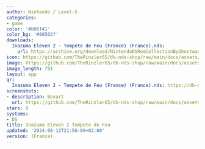 ```yaml
---
author: Nintendo / Level-5
categories:
- game
color: '#b06f41'
color_bg: '#80502f'
downloads:
  Inazuma Eleven 2 - Tempete de Feu (France) (France).nds:
    url: https://archive.org/download/NintendoDSRomCollectionByGhostware/Inazuma%20Eleven%20Tempete%20de%20Feu%20%28France%29.nds
icon: https://github.com/TheRinzler65/db-nds-shop/raw/main/docs/assets/images/icons/inazumaeleventempetedefeu.png
image: https://github.com/TheRinzler65/db-nds-shop/raw/main/docs/assets/images/icons/inazumaeleventempetedefeu.png
image_length: 791
layout: app
qr:
  Inazuma Eleven 2 - Tempete de Feu (France) (France).nds: https://db-nds-shop.fr/assets/images/qr/inazuma-eleven-2---tempete-de-feu-france-france-nds.png
screenshots:
- description: Boxart
  url: https://github.com/TheRinzler65/db-nds-shop/raw/main/docs/assets/images/boxart/Inazuma%20Eleven%202%20-%20Tempete%20de%20Feu%20(France).nds.png
stars: 0
systems:
- DS
title: Inazuma Eleven 2 Tempete de Feu
updated: '2024-08-12T21:56:00+02:00'
version: (France)
---
```

